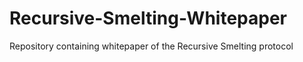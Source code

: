 # Recursive-Smelting-Whitepaper
Repository containing whitepaper of the Recursive Smelting protocol
